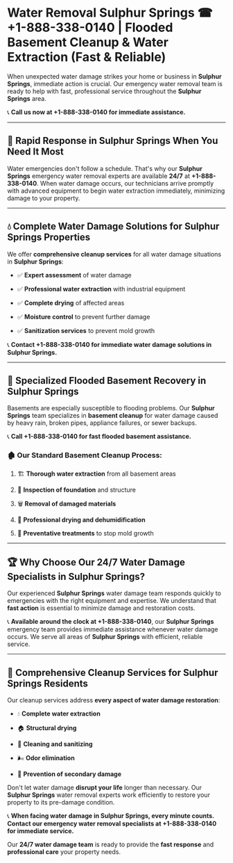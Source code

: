 # Water Removal Sulphur Springs ☎ +1-888-338-0140 | Flooded Basement Cleanup & Water Extraction (Fast & Reliable)

When unexpected water damage strikes your home or business in **Sulphur Springs**, immediate action is crucial. Our emergency water removal team is ready to help with fast, professional service throughout the **Sulphur Springs** area. 

📞 **Call us now at +1-888-338-0140 for immediate assistance.**
---
## 🚀 Rapid Response in Sulphur Springs When You Need It Most
Water emergencies don't follow a schedule. That's why our **Sulphur Springs** emergency water removal experts are available **24/7** at **+1-888-338-0140**. When water damage occurs, our technicians arrive promptly with advanced equipment to begin water extraction immediately, minimizing damage to your property.
---
## 💧 Complete Water Damage Solutions for Sulphur Springs Properties
We offer **comprehensive cleanup services** for all water damage situations in **Sulphur Springs**:
- ✅ **Expert assessment** of water damage  
- ✅ **Professional water extraction** with industrial equipment  
- ✅ **Complete drying** of affected areas  
- ✅ **Moisture control** to prevent further damage  
- ✅ **Sanitization services** to prevent mold growth  
📞 **Contact +1-888-338-0140 for immediate water damage solutions in Sulphur Springs.**
---
## 🌊 Specialized Flooded Basement Recovery in Sulphur Springs
Basements are especially susceptible to flooding problems. Our **Sulphur Springs** team specializes in **basement cleanup** for water damage caused by heavy rain, broken pipes, appliance failures, or sewer backups. 
📞 **Call +1-888-338-0140 for fast flooded basement assistance.**
### 🏚️ Our Standard Basement Cleanup Process:
1. 🏗️ **Thorough water extraction** from all basement areas  
2. 🔎 **Inspection of foundation** and structure  
3. 🗑️ **Removal of damaged materials**  
4. 💨 **Professional drying and dehumidification**  
5. 🚫 **Preventative treatments** to stop mold growth  
---
## 🏆 Why Choose Our 24/7 Water Damage Specialists in Sulphur Springs?
Our experienced **Sulphur Springs** water damage team responds quickly to emergencies with the right equipment and expertise. We understand that **fast action** is essential to minimize damage and restoration costs.
📞 **Available around the clock at +1-888-338-0140**, our **Sulphur Springs** emergency team provides immediate assistance whenever water damage occurs. We serve all areas of **Sulphur Springs** with efficient, reliable service.
---
## 🧹 Comprehensive Cleanup Services for Sulphur Springs Residents
Our cleanup services address **every aspect of water damage restoration**:
- 💧 **Complete water extraction**  
- 🏠 **Structural drying**  
- 🧼 **Cleaning and sanitizing**  
- 🌬️ **Odor elimination**  
- 🚫 **Prevention of secondary damage**  
Don't let water damage **disrupt your life** longer than necessary. Our **Sulphur Springs** water removal experts work efficiently to restore your property to its pre-damage condition.
📞 **When facing water damage in Sulphur Springs, every minute counts. Contact our emergency water removal specialists at +1-888-338-0140 for immediate service.**
Our **24/7 water damage team** is ready to provide the **fast response** and **professional care** your property needs.
